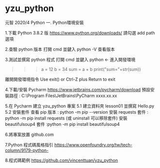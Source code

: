 # yzu_python
元智 2020/4 Python
一. Python環境安裝

1.下載 Python 3.8.2 版
https://www.python.org/downloads/
請勾選 add path 選項

2.查驗 python 版本
打開 cmd 並鍵入
python -V 查看版本

3.測試並撰寫 python 程式
打開 cmd 並鍵入
python ← 進入開發環境
>>> a = 12
>>> b = 34
>>> sum = a + b
>>> print("sum="+str(sum))

離開開發環境指令
Use exit() or Ctrl-Z plus Return to exit

4.下載/安裝 Pycharm
https://www.jetbrains.com/pycharm/download
預設安裝路徑 : C:\Program Files\JetBrains\PyCharm xxxx.xx.xx

5.在 Pycharm 建立 yzu_python 專案
5.1 建立資料夾 lesson01 並撰寫 Hello.py
5.2 安裝套件
查看 pip 版本 : python -m pip --version
安裝 requests 套件 : python -m pip install requests  (或 uninstall 可以移除套件)
安裝 beautifulsoup4 套件 :python -m pip install beautifulsoup4

6.將專案放置 github.com

7.Python 程式碼風格指引
https://www.openfoundry.org/tw/tech-column/9179-python-

8.程式碼範例
https://github.com/vincenttuan/yzu_python
